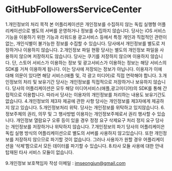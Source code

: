 # GitHubFollowersServiceCenter

1.개인정보의 처리 목적
본 어플리케이션은 개인정보를 수집하지 않는 독립 실행형 어플리케이션으로 별도의 서버를 운영하거나 정보를 수집하지 않습니다.
당사는 iOS 서비스 기능을 이용하기 위한 기능과 리워드용 광고서비스 등에서 특정 개인과 직접적인 관련이 없는, 개인식별이 불가능한 정보를 수집할 수 있습니다.
당사에서 개인정보를 별도로 저장하거나 이용하지 않습니다.
2.개인정보 파일 현황
당사는 별도의 개인정보 파일을 사용하지 않으며 저장하지도 않습니다.
당사는 쿠기를 저장하지 않으며 이용하지 않습니다.
단, 스토어 서비스가 이용하는 정보 및 광고서비스가 이용하는 정보는 해당 서비스의 SDK를 거쳐 이용하게 됩니다. 이는 당사에 저장되는 정보가 아닙니다.
이용자가 이에 대해 의문이 있다면 해당 서비스(애플 및, 각 광고 미디어)로 직접 연락해야 합니다.
3.개인정보의 처리 및 보유기간
당사는 개인정보를 직접적으로 저장하거나 보유하지 않습니다.
당사의 어플리케이션은 모두 해당 미디어서비스(애플,광고미디어)의 SDK를 통해 간접적으로 이용합니다.
따라서 당사는 이용자의 개인정보를 처리하는 내용도 보유기간도 없습니다.
4.개인정보의 제3자 제공에 관한 사항
당사는 개인정보를 제3자에게 제공하지 않고 있습니다.
5.개인정보처리 위탁.
당사는 개인정보를 위탁하고 있지않습니다.
6.정보주체의 권리, 의무 및 그 행사방법
이용자는 개인정보주체로서 권리 행사할 수 있습니다.
개인정보 열람요구
오류 등이 있을 경우 정정 요구
삭제요구
처리 정지 요구
당사는 개인정보를 저장하거나 위탁하지 않습니다.
7.개인정보의 파기
당사의 어플리케이은 독립 실행 방식의 어플리케이션으로 별도의 서버를 사용하지 않고있습니다.
또한 개인정보를 저장하지 않으므로 파기할 것이 없습니다.
그러나 사용자가 원할 경우 어플리케이션을 ‘삭제’함으로서 모든 데이터를 파기할 수 있습니다.
8.타사 모듈 사용에 대한 안내
탑재된 타사 서비스 모듈이 없습니다.

9.개인정보 보호책임자 작성
이메일 : imseongjun@gmail.com
